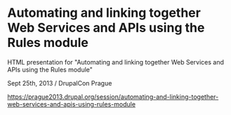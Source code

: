 Automating and linking together Web Services and APIs using the Rules module
==============

HTML presentation for "Automating and linking together Web Services and APIs using the Rules module"





Sept 25th, 2013 / DrupalCon Prague

https://prague2013.drupal.org/session/automating-and-linking-together-web-services-and-apis-using-rules-module
